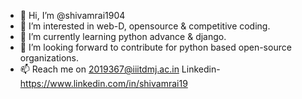 - 👋 Hi, I’m @shivamrai1904
- 👀 I’m interested in web-D, opensource & competitive coding.
- 🌱 I’m currently learning python advance & django.
- 💞️ I’m looking forward to contribute for python based open-source organizations.
- 📫 Reach me on 2019367@iiitdmj.ac.in 
Linkedin- https://www.linkedin.com/in/shivamrai19
<!---
shivamrai1904/shivamrai1904 is a ✨ special ✨ repository because its `README.md` (this file) appears on your GitHub profile.
You can click the Preview link to take a look at your changes.
--->
